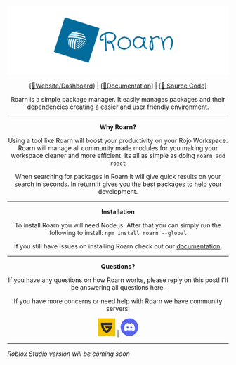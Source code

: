 [![Frame 594|690x215](./assets/banner.png)](https://roarn.space)

<div align="center">

[[🔗Website/Dashboard]](https://roarn.space) | [[📘Documentation]](https://docs.roarn.space) | [[📁 Source Code]](https://github.com/roarnpkg/roarn)

Roarn is a simple package manager. It easily manages packages and their dependencies creating a easier and user friendly environment.

<hr />

**Why Roarn?**

Using a tool like Roarn will boost your productivity on your Rojo Workspace. Roarn will manage all community made modules for you making your workspace cleaner and more efficient. Its all as simple as doing `roarn add roact`

When searching for packages in Roarn it will give quick results on your search in seconds. In return it gives you the best packages to help your development.

<hr />

**Installation**

To install Roarn you will need Node.js. After that you can simply run the following to install:
`npm install roarn --global`

If you still have issues on installing Roarn check out our [documentation](https://docs.roarn.space).

<hr />

**Questions?**

If you have any questions on how Roarn works, please reply on this post! I'll be answering all questions here.

If you have more concerns or need help with Roarn we have community servers!

[![1024-gold 1|40x40](./assets/guilded.png)](https://guilded.gg/roarn) | [![1024-gold 2|40x40](./assets/discord.png)](https://discord.gg/C3xquja35X)

</div>

<hr />

_Roblox Studio version will be coming soon_
